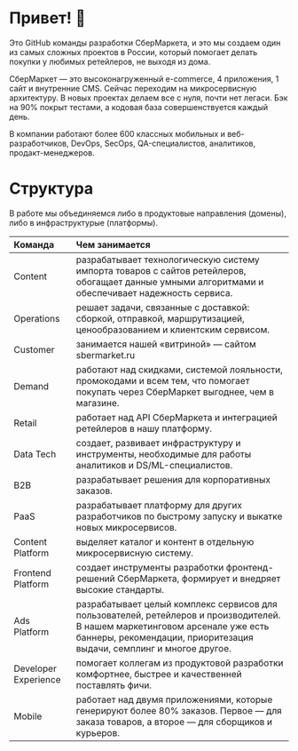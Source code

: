 # Привет! 👋 

Это GitHub команды разработки СберМаркета, и это мы создаем один из самых сложных проектов в России, который помогает делать покупки у любимых ретейлеров, не выходя из дома.

СберМаркет — это высоконагруженный e-commerce, 4 приложения, 1 сайт и внутренние CMS. Сейчас переходим на микросервисную архитектуру. В новых проектах делаем все с нуля, почти нет легаси. Бэк на 90% покрыт тестами, а кодовая база совершенствуется каждый день. 

В компании работают более 600 классных мобильных и веб-разработчиков, DevOps, SecOps, QA-специалистов, аналитиков, продакт-менеджеров. 

# Структура
В работе мы объединяемся либо в продуктовые направления (домены), либо в инфраструктурые (платформы).

<table>
<thead>
<tr>
<th align="left">Команда</th>
<th align="left">Чем занимается
</th>
</tr>
</thead>
<tbody>
  <tr>
<td align="left">Content</th>
<td align="left">разрабатывает технологическую систему импорта товаров с сайтов ретейлеров, обогащает данные умными алгоритмами и обеспечивает надежность сервиса.
</tr>
<tr>
<td align="left">Operations</td>
<td align="left">решает задачи, связанные с доставкой: сборкой, отправкой, маршрутизацией, ценообразованием и клиентским сервисом.</td>
</tr>
<tr>
<td align="left">Сustomer</td>
<td align="left">занимается нашей «витриной» — сайтом sbermarket.ru</td>
</tr>
<tr>
<td align="left">Demand</td>
<td align="left">работают над скидками, системой лояльности, промокодами и всем тем, что помогает покупать через СберМаркет выгоднее, чем в магазине.
</td>
</tr>
<tr>
<td align="left">Retail</td>
<td align="left">работает над API СберМаркета и интеграцией ретейлеров в нашу платформу. </td>
</tr>
  <tr>
<td align="left">Data Tech</td>
<td align="left">создает, развивает инфраструктуру и инструменты, необходимые для работы аналитиков и DS/ML-специалистов.
</td>
</tr>
  <tr>
<td align="left">B2B</td>
<td align="left">разрабатывает решения для корпоративных заказов.
</td>
</tr>
  <tr>
<td align="left">PaaS</td>
<td align="left">разрабатывает платформу для других разработчиков по быстрому запуску и выкатке новых микросервисов. 
</td>
</tr>
  <tr>
<td align="left">Content Platform</td>
<td align="left">выделяет каталог и контент в отдельную микросервисную систему.</td>
</tr>
<tr>
<td align="left">Frontend Platform</td>
<td align="left">создает инструменты разработки фронтенд-решений СберМаркета, формирует и внедряет высокие стандарты. 
</td>
</tr>
  <tr>
<td align="left">Ads Platform</td>
<td align="left">разрабатывает целый комплекс сервисов для пользователей, ретейлеров и производителей. В нашем маркетинговом арсенале уже есть баннеры, рекомендации, приоритезация выдачи, семплинг и многое другое.
</td>
</tr>
  <tr>
<td align="left">Developer Experience</td>
<td align="left">помогает коллегам из продуктовой разработки комфортнее, быстрее и качественней поставлять фичи. 
</td>
</tr>
    <tr>
<td align="left">Mobile</td>
<td align="left">работает над двумя приложениями, которые генерируют более 80% заказов. Первое — для заказа товаров, а второе — для сборщиков и курьеров.

</td>
</tr>
</tbody>
</table>
